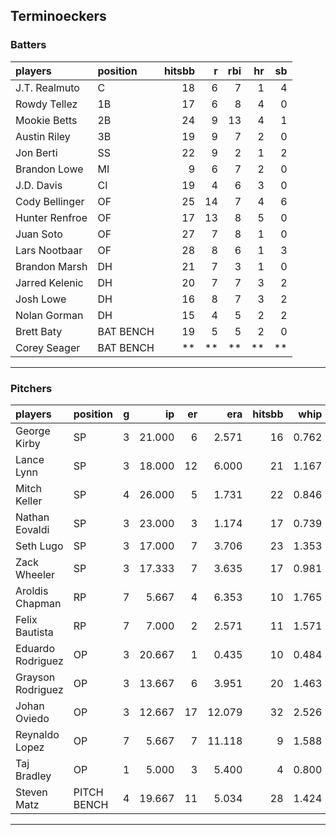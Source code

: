 ## Terminoeckers

### Batters

 
|players        |position  | hitsbb|  r| rbi| hr| sb| 
|:--------------|:---------|------:|--:|---:|--:|--:| 
|J.T. Realmuto  |C         |     18|  6|   7|  1|  4| 
|Rowdy Tellez   |1B        |     17|  6|   8|  4|  0| 
|Mookie Betts   |2B        |     24|  9|  13|  4|  1| 
|Austin Riley   |3B        |     19|  9|   7|  2|  0| 
|Jon Berti      |SS        |     22|  9|   2|  1|  2| 
|Brandon Lowe   |MI        |      9|  6|   7|  2|  0| 
|J.D. Davis     |CI        |     19|  4|   6|  3|  0| 
|Cody Bellinger |OF        |     25| 14|   7|  4|  6| 
|Hunter Renfroe |OF        |     17| 13|   8|  5|  0| 
|Juan Soto      |OF        |     27|  7|   8|  1|  0| 
|Lars Nootbaar  |OF        |     28|  8|   6|  1|  3| 
|Brandon Marsh  |DH        |     21|  7|   3|  1|  0| 
|Jarred Kelenic |DH        |     20|  7|   7|  3|  2| 
|Josh Lowe      |DH        |     16|  8|   7|  3|  2| 
|Nolan Gorman   |DH        |     15|  4|   5|  2|  2| 
|Brett Baty     |BAT BENCH |     19|  5|   5|  2|  0| 
|Corey Seager   |BAT BENCH |     **| **|  **| **| **| 

* * *

### Pitchers

 
|players           |position    |  g|     ip| er|    era| hitsbb|  whip| so|  w| sv| 
|:-----------------|:-----------|--:|------:|--:|------:|------:|-----:|--:|--:|--:| 
|George Kirby      |SP          |  3| 21.000|  6|  2.571|     16| 0.762| 14|  2|  0| 
|Lance Lynn        |SP          |  3| 18.000| 12|  6.000|     21| 1.167| 22|  1|  0| 
|Mitch Keller      |SP          |  4| 26.000|  5|  1.731|     22| 0.846| 31|  3|  0| 
|Nathan Eovaldi    |SP          |  3| 23.000|  3|  1.174|     17| 0.739| 20|  2|  0| 
|Seth Lugo         |SP          |  3| 17.000|  7|  3.706|     23| 1.353| 14|  1|  0| 
|Zack Wheeler      |SP          |  3| 17.333|  7|  3.635|     17| 0.981| 23|  2|  0| 
|Aroldis Chapman   |RP          |  7|  5.667|  4|  6.353|     10| 1.765|  7|  1|  0| 
|Felix Bautista    |RP          |  7|  7.000|  2|  2.571|     11| 1.571| 13|  1|  2| 
|Eduardo Rodriguez |OP          |  3| 20.667|  1|  0.435|     10| 0.484| 20|  2|  0| 
|Grayson Rodriguez |OP          |  3| 13.667|  6|  3.951|     20| 1.463| 18|  1|  0| 
|Johan Oviedo      |OP          |  3| 12.667| 17| 12.079|     32| 2.526|  8|  0|  0| 
|Reynaldo Lopez    |OP          |  7|  5.667|  7| 11.118|      9| 1.588|  6|  0|  1| 
|Taj Bradley       |OP          |  1|  5.000|  3|  5.400|      4| 0.800|  6|  1|  0| 
|Steven Matz       |PITCH BENCH |  4| 19.667| 11|  5.034|     28| 1.424| 16|  0|  0| 


* * *



